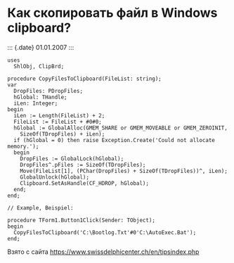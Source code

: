 Как скопировать файл в Windows clipboard?
=========================================

::: {.date}
01.01.2007
:::

    uses 
      ShlObj, ClipBrd; 
     
    procedure CopyFilesToClipboard(FileList: string); 
    var 
      DropFiles: PDropFiles; 
      hGlobal: THandle; 
      iLen: Integer; 
    begin 
      iLen := Length(FileList) + 2; 
      FileList := FileList + #0#0; 
      hGlobal := GlobalAlloc(GMEM_SHARE or GMEM_MOVEABLE or GMEM_ZEROINIT, 
        SizeOf(TDropFiles) + iLen); 
      if (hGlobal = 0) then raise Exception.Create('Could not allocate memory.'); 
      begin 
        DropFiles := GlobalLock(hGlobal); 
        DropFiles^.pFiles := SizeOf(TDropFiles); 
        Move(FileList[1], (PChar(DropFiles) + SizeOf(TDropFiles))^, iLen); 
        GlobalUnlock(hGlobal); 
        Clipboard.SetAsHandle(CF_HDROP, hGlobal); 
      end; 
    end; 
     
    // Example, Beispiel: 
     
    procedure TForm1.Button1Click(Sender: TObject); 
    begin 
      CopyFilesToClipboard('C:\Bootlog.Txt'#0'C:\AutoExec.Bat'); 
    end; 

Взято с сайта <https://www.swissdelphicenter.ch/en/tipsindex.php>
